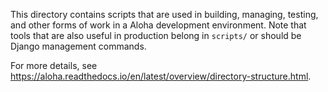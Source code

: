 This directory contains scripts that are used in building, managing,
testing, and other forms of work in a Aloha development environment.
Note that tools that are also useful in production belong in
`scripts/` or should be Django management commands.

For more details, see
https://aloha.readthedocs.io/en/latest/overview/directory-structure.html.

